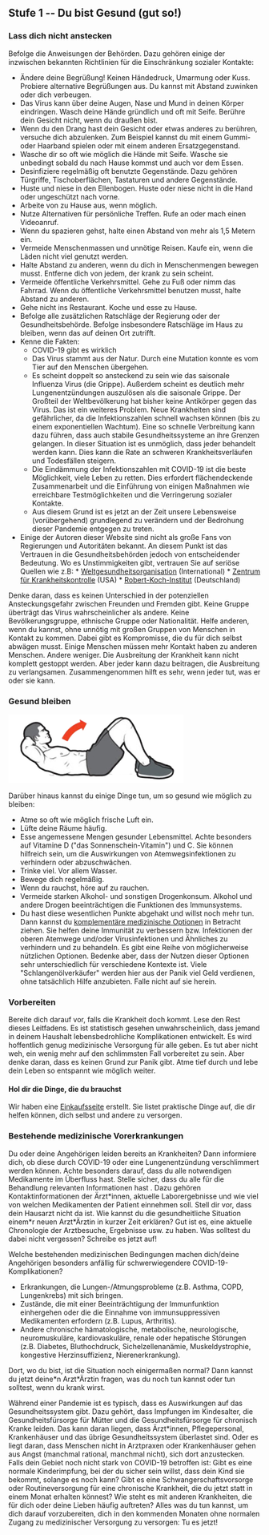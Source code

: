 ## Stufe 1 -- Du bist Gesund (gut so!)

### Lass dich nicht anstecken

Befolge die Anweisungen der Behörden. Dazu gehören einige der inzwischen bekannten Richtlinien für die Einschränkung sozialer Kontakte:

* Ändere deine Begrüßung! Keinen Händedruck, Umarmung oder Kuss. Probiere alternative Begrüßungen aus. Du kannst mit Abstand zuwinken oder dich verbeugen.
* Das Virus kann über deine Augen, Nase und Mund in deinen Körper eindringen. Wasch deine Hände gründlich und oft mit Seife. Berühre dein Gesicht nicht, wenn du draußen bist.
* Wenn du den Drang hast dein Gesicht oder etwas anderes zu berühren, versuche dich abzulenken. Zum Beispiel kannst du mit einem Gummi- oder Haarband spielen oder mit einem anderen Ersatzgegenstand. 
* Wasche dir so oft wie möglich die Hände mit Seife. Wasche sie unbedingt sobald du nach Hause kommst und auch vor dem Essen. 
* Desinfiziere regelmäßig oft benutzte Gegenstände. Dazu gehören Türgriffe, Tischoberflächen, Tastaturen und andere Gegenstände.
* Huste und niese in den Ellenbogen. Huste oder niese nicht in die Hand oder ungeschützt nach vorne. 
* Arbeite von zu Hause aus, wenn möglich.
* Nutze Alternativen für persönliche Treffen. Rufe an oder mach einen Videoanruf.
* Wenn du spazieren gehst, halte einen Abstand von mehr als 1,5 Metern ein.
* Vermeide Menschenmassen und unnötige Reisen. Kaufe ein, wenn die Läden nicht viel genutzt werden. 
* Halte Abstand zu anderen, wenn du dich in Menschenmengen bewegen musst. Entferne dich von jedem, der krank zu sein scheint.
* Vermeide öffentliche Verkehrsmittel. Gehe zu Fuß oder nimm das Fahrrad. Wenn du öffentliche Verkehrsmittel benutzen musst, halte Abstand zu anderen.
* Gehe nicht ins Restaurant. Koche und esse zu Hause.
* Befolge alle zusätzlichen Ratschläge der Regierung oder der Gesundheitsbehörde. Befolge insbesondere Ratschläge im Haus zu bleiben, wenn das auf deinen Ort zutrifft.
* Kenne die Fakten: 
	* COVID-19 gibt es wirklich
	* Das Virus stammt aus der Natur. Durch eine Mutation konnte es vom Tier auf den Menschen übergehen.
	* Es scheint doppelt so ansteckend zu sein wie das saisonale Influenza Virus (die Grippe). Außerdem scheint es deutlich mehr Lungenentzündungen auszulösen als die saisonale Grippe. Der Großteil der Weltbevölkerung hat bisher keine Antikörper gegen das Virus. Das ist ein weiteres Problem. Neue Krankheiten sind gefährlicher, da die Infektionszahlen schnell wachsen können (bis zu einem exponentiellen Wachtum). Eine so schnelle Verbreitung kann dazu führen, dass auch stabile Gesundheitssysteme an ihre Grenzen gelangen. In dieser Situation ist es unmöglich, dass jeder behandelt werden kann. Dies kann die Rate an schweren Krankheitsverläufen und Todesfällen steigern.
	* Die Eindämmung der Infektionszahlen mit COVID-19 ist die beste Möglichkeit, viele Leben zu retten. Dies erfordert flächendeckende Zusammenarbeit und die Einführung von einigen Maßnahmen wie erreichbare Testmöglichkeiten und die Verringerung sozialer Kontakte.
	* Aus diesem Grund ist es jetzt an der Zeit unsere Lebensweise (vorübergehend) grundlegend zu verändern und der Bedrohung dieser Pandemie entgegen zu treten.
* Einige der Autoren dieser Website sind nicht als große Fans von Regierungen und Autoritäten bekannt. An diesem Punkt ist das Vertrauen in die Gesundheitsbehörden jedoch von entscheidender Bedeutung. Wo es Unstimmigkeiten gibt, vertrauen Sie auf seriöse Quellen wie z.B:
		* [Weltgesundheitsorganisation](https://www.who.int/emergencies/diseases/novel-coronavirus-2019) (International)
		* [Zentrum für Krankheitskontrolle](https://www.cdc.gov/coronavirus/2019-ncov/index.html) (USA)
		* [Robert-Koch-Institut](https://www.rki.de/DE/Content/InfAZ/N/Neuartiges_Coronavirus/nCoV.html) (Deutschland)

Denke daran, dass es keinen Unterschied in der potenziellen Ansteckungsgefahr zwischen Freunden und Fremden gibt. Keine Gruppe überträgt das Virus wahrscheinlicher als andere. Keine Bevölkerungsgruppe, ethnische Gruppe oder Nationalität. Helfe anderen, wenn du kannst, ohne unnötig mit großen Gruppen von Menschen in Kontakt zu kommen. Dabei gibt es Kompromisse, die du für dich selbst abwägen musst. Einige Menschen müssen mehr Kontakt haben zu anderen Menschen. Andere weniger. Die Ausbreitung der Krankheit kann nicht komplett gestoppt werden. Aber jeder kann dazu beitragen, die Ausbreitung zu verlangsamen. Zusammengenommen hilft es sehr, wenn jeder tut, was er oder sie kann.

### Gesund bleiben

![](/images/situps.png)

Darüber hinaus kannst du einige Dinge tun, um so gesund wie möglich zu bleiben: 

* Atme so oft wie möglich frische Luft ein.
* Lüfte deine Räume häufig.
* Esse angemessene Mengen gesunder Lebensmittel. Achte besonders auf Vitamine D ("das Sonnenschein-Vitamin") und C. Sie können hilfreich sein, um die Auswirkungen von Atemwegsinfektionen zu verhindern oder abzuschwächen. 
* Trinke viel. Vor allem Wasser.
* Bewege dich regelmäßig.
* Wenn du rauchst, höre auf zu rauchen.
* Vermeide starken Alkohol- und sonstigen Drogenkonsum. Alkohol und andere Drogen beeinträchtigen die Funktionen des Immunsystems.
* Du hast diese wesentlichen Punkte abgehakt und willst noch mehr tun. Dann kannst du [komplementäre medizinische Optionen](/complementary) in Betracht ziehen. Sie helfen deine Immunität zu verbessern bzw. Infektionen der oberen Atemwege und/oder Virusinfektionen und Ähnliches zu verhindern und zu behandeln. Es gibt eine Reihe von möglicherweise nützlichen Optionen. Bedenke aber, dass der Nutzen dieser Optionen sehr unterschiedlich für verschiedene Kontexte ist. Viele "Schlangenölverkäufer" werden hier aus der Panik viel Geld verdienen, ohne tatsächlich Hilfe anzubieten. Falle nicht auf sie herein. 

### Vorbereiten

Bereite dich darauf vor, falls die Krankheit doch kommt. Lese den Rest dieses Leitfadens. Es ist statistisch gesehen unwahrscheinlich, dass jemand in deinem Haushalt lebensbedrohliche Komplikationen entwickelt. Es wird hoffentlich genug medizinische Versorgung für alle geben. Es tut aber nicht weh, ein wenig mehr auf den schlimmsten Fall vorbereitet zu sein. Aber denke daran, dass es keinen Grund zur Panik gibt. Atme tief durch und lebe dein Leben so entspannt wie möglich weiter.

#### Hol dir die Dinge, die du brauchst

Wir haben eine [Einkaufsseite](/shopping) erstellt. Sie listet praktische Dinge auf, die dir helfen können, dich selbst und andere zu versorgen.

### Bestehende medizinische Vorerkrankungen

Du oder deine Angehörigen leiden bereits an Krankheiten? Dann informiere dich, ob diese durch COVID-19 oder eine Lungenentzündung verschlimmert werden können. Achte besonders darauf, dass du alle notwendigen Medikamente im Überfluss hast. Stelle sicher, dass du alle für die Behandlung relevanten Informationen hast . Dazu gehören Kontaktinformationen der Ärzt\*innen, aktuelle Laborergebnisse und wie viel von welchen Medikamenten der Patient einnehmen soll. Stell dir vor, dass dein Hausarzt nicht da ist. Wie kannst du die gesundheitliche Situation einem\*r neuen Arzt\*Ärztin in kurzer Zeit erklären? Gut ist es, eine aktuelle Chronologie der Arztbesuche, Ergebnisse usw. zu haben. 
Was solltest du dabei nicht vergessen? Schreibe es jetzt auf!

Welche bestehenden medizinischen Bedingungen machen dich/deine Angehörigen besonders anfällig für schwerwiegendere COVID-19-Komplikationen?
- Erkrankungen, die Lungen-/Atmungsprobleme (z.B. Asthma, COPD, Lungenkrebs) mit sich bringen.
- Zustände, die mit einer Beeinträchtigung der Immunfunktion einhergehen oder die die Einnahme von immunsuppressiven Medikamenten erfordern (z.B. Lupus, Arthritis).
- Andere chronische hämatologische, metabolische, neurologische, neuromuskuläre, kardiovaskuläre, renale oder hepatische Störungen (z.B. Diabetes, Bluthochdruck, Sichelzellenanämie, Muskeldystrophie, kongestive Herzinsuffizienz, Nierenerkrankung). 

Dort, wo du bist, ist die Situation noch einigermaßen normal? Dann kannst du jetzt deine\*n Arzt\*Ärztin fragen, was du noch tun kannst oder tun solltest, wenn du krank wirst.

Während einer Pandemie ist es typisch, dass es Auswirkungen auf das Gesundheitssystem gibt. Dazu gehört, dass Impfungen im Kindesalter, die Gesundheitsfürsorge für Mütter und die Gesundheitsfürsorge für chronisch Kranke leiden. Das kann daran liegen, dass Ärzt\*innen, Pflegepersonal, Krankenhäuser und das übrige Gesundheitssystem überlastet sind. Oder es liegt daran, dass Menschen nicht in Arztpraxen oder Krankenhäuser gehen aus Angst (manchmal rational, manchmal nicht), sich  dort anzustecken. Falls dein Gebiet noch nicht stark von COVID-19 betroffen ist: Gibt es eine normale Kinderimpfung, bei der du sicher sein willst, dass dein Kind sie bekommt, solange es noch kann? Gibt es eine Schwangerschaftsvorsorge oder Routineversorgung für eine chronische Krankheit, die du jetzt statt in einem Monat erhalten könnest? Wie steht es mit anderen Krankheiten, die für dich oder deine Lieben häufig auftreten? Alles was du tun kannst, um dich darauf vorzubereiten, dich in den kommenden Monaten ohne normalen Zugang zu medizinischer Versorgung zu versorgen: Tu es jetzt!
